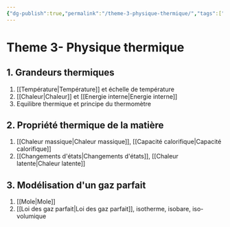 ```yaml
---
{"dg-publish":true,"permalink":"/theme-3-physique-thermique/","tags":["MOC","gardenEntry","gardenEntry","gardenEntry","gardenEntry","gardenEntry","gardenEntry","gardenEntry","gardenEntry","gardenEntry"]}
---
```


# Theme 3- Physique thermique
## 1. Grandeurs thermiques
1. [[Température\|Température]] et échelle de température
2. [[Chaleur\|Chaleur]] et [[Energie interne\|Energie interne]]
3. Equilibre thermique et principe du thermomètre
## 2. Propriété thermique de la matière
1. [[Chaleur massique\|Chaleur massique]], [[Capacité calorifique\|Capacité calorifique]]
2. [[Changements d'états\|Changements d'états]], [[Chaleur latente\|Chaleur latente]]
## 3. Modélisation d'un gaz parfait
1. [[Mole\|Mole]]
2. [[Loi des gaz parfait\|Loi des gaz parfait]], isotherme, isobare, iso-volumique